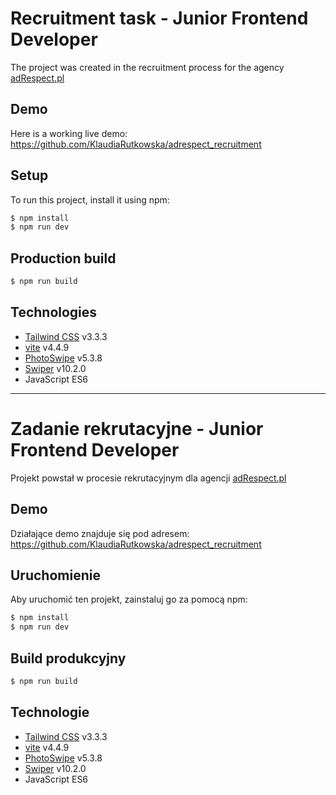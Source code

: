 # Recruitment task - Junior Frontend Developer
The project was created in the recruitment process for the agency [adRespect.pl](https://adrespect.pl/)

## Demo
Here is a working live demo: https://github.com/KlaudiaRutkowska/adrespect_recruitment

## Setup
To run this project, install it using npm:
```sh
$ npm install
$ npm run dev
```

## Production build
```sh
$ npm run build
```

## Technologies
- [Tailwind CSS](https://tailwindcss.com/) v3.3.3
- [vite](https://vitejs.dev/) v4.4.9
- [PhotoSwipe](https://photoswipe.com/) v5.3.8
- [Swiper](https://swiperjs.com/) v10.2.0
- JavaScript ES6
---
# Zadanie rekrutacyjne - Junior Frontend Developer
Projekt powstał w procesie rekrutacyjnym dla agencji [adRespect.pl](https://adrespect.pl/)

## Demo
Działające demo znajduje się pod adresem: https://github.com/KlaudiaRutkowska/adrespect_recruitment

## Uruchomienie
Aby uruchomić ten projekt, zainstaluj go za pomocą npm:
```sh
$ npm install
$ npm run dev
```

## Build produkcyjny
```sh
$ npm run build
```

## Technologie
- [Tailwind CSS](https://tailwindcss.com/) v3.3.3
- [vite](https://vitejs.dev/) v4.4.9
- [PhotoSwipe](https://photoswipe.com/) v5.3.8
- [Swiper](https://swiperjs.com/) v10.2.0
- JavaScript ES6
